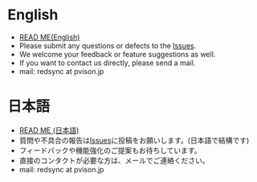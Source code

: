 
# English

- [READ ME(English)](./README-EN.md)
- Please submit any questions or defects to the [Issues](https://github.com/pvisionjp/redsync/issues).
- We welcome your feedback or feature suggestions as well.
- If you want to contact us directly, please send a mail.
- mail: redsync at pvison.jp

# 日本語

- [READ ME (日本語)](./README-JP.md)
- 質問や不具合の報告は[Issues](https://github.com/pvisionjp/redsync/issues)に投稿をお願いします。(日本語で結構です)
- フィードバックや機能強化のご提案もお待ちしています。
- 直接のコンタクトが必要な方は、メールでご連絡ください。
- mail: redsync at pvison.jp
